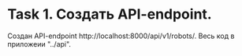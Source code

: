 # Task 1. Создать API-endpoint.
Создан API-endpoint http://localhost:8000/api/v1/robots/. Весь код в приложеии "../api".
